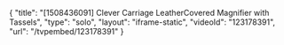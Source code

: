 {
    "title": "[1508436091] Clever Carriage LeatherCovered Magnifier with Tassels",
    "type": "solo",
    "layout": "iframe-static",
    "videoId": "123178391",
    "url": "\/tvpembed\/123178391"
}
